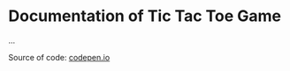 # Documentation of Tic Tac Toe Game

...


Source of code: [codepen.io](https://codepen.io/zdflower/pen/RgGeqy) 